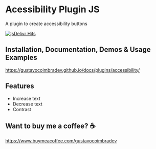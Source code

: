 # Acessibility Plugin JS
A plugin to create accessibility buttons

[![jsDelivr Hits](https://data.jsdelivr.com/v1/stats/packages/gh/gustavocoimbradev/accessibility-plugin-js/badge?period=month)](https://www.jsdelivr.com/package/gh/gustavocoimbradev/accessibility-plugin-js)

## Installation, Documentation, Demos & Usage Examples
https://gustavocoimbradev.github.io/docs/plugins/accessibility/

## Features

  * Increase text
  * Decrease text
  * Contrast

## Want to buy me a coffee? :coffee:
https://www.buymeacoffee.com/gustavocoimbradev